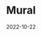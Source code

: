 ---
slug: "mural"
date: "2022-10-22"
title: "Mural"
tm: "22 Oktober 2022"
contact: "Ashley Davis Kosasih (08981516833), Id Line : isaa.ley|Karen Lie (08118821176), Id Line : Karenlie59"
scoreboard: False
---